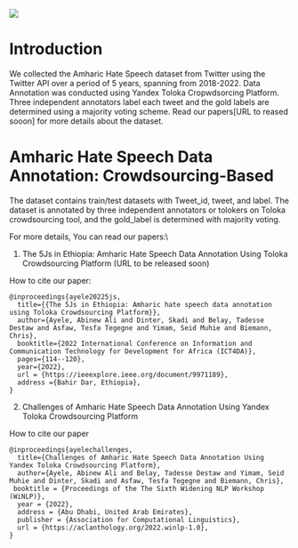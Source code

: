 
 [![](../../logo.png)](https://github.com/uhh-lt/amharicmodels/)
# Introduction
We collected the Amharic Hate Speech dataset from Twitter using the Twitter API over a period of 5 years, spanning from 2018-2022. Data Annotation was conducted using Yandex Toloka Cropwdsorcing Platform. Three independent annotators label each tweet and the gold labels are determined using a majority voting scheme.  Read our papers[URL to reased sooon] for more details about the dataset.

# Amharic Hate Speech Data Annotation: Crowdsourcing-Based

The dataset contains train/test datasets with Tweet_id, tweet, and label. The dataset is annotated by three independent annotators or tolokers on Toloka crowdsourcing tool, and the gold_label is determined with majority voting.



For more details, You can read our papers:\

1. The 5Js in Ethiopia: Amharic Hate Speech Data Annotation Using Toloka Crowdsourcing Platform (URL to be released soon)

How to cite our paper:
```
@inproceedings{ayele20225js,
  title={{The 5Js in Ethiopia: Amharic hate speech data annotation using Toloka Crowdsourcing Platform}},
  author={Ayele, Abinew Ali and Dinter, Skadi and Belay, Tadesse Destaw and Asfaw, Tesfa Tegegne and Yimam, Seid Muhie and Biemann, Chris},
  booktitle={2022 International Conference on Information and Communication Technology for Development for Africa (ICT4DA)},
  pages={114--120},
  year={2022},
  url = {https://ieeexplore.ieee.org/document/9971189},
  address ={Bahir Dar, Ethiopia},
}

```


2. Challenges of Amharic Hate Speech Data Annotation Using Yandex Toloka Crowdsourcing Platform

 How to cite our paper
```
@inproceedings{ayelechallenges,
  title={Challenges of Amharic Hate Speech Data Annotation Using Yandex Toloka Crowdsourcing Platform},
  author={Ayele, Abinew Ali and Belay, Tadesse Destaw and Yimam, Seid Muhie and Dinter, Skadi and Asfaw, Tesfa Tegegne and Biemann, Chris},
 booktitle = {Proceedings of the The Sixth Widening NLP Workshop (WiNLP)},
  year = {2022},
  address = {Abu Dhabi, United Arab Emirates},
  publisher = {Association for Computational Linguistics},
  url = {https://aclanthology.org/2022.winlp-1.0},
}

```
